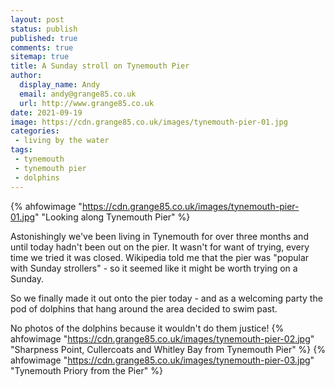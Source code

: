 ```yaml
---
layout: post
status: publish
published: true 
comments: true
sitemap: true
title: A Sunday stroll on Tynemouth Pier
author:
  display_name: Andy
  email: andy@grange85.co.uk
  url: http://www.grange85.co.uk
date: 2021-09-19
image: https://cdn.grange85.co.uk/images/tynemouth-pier-01.jpg
categories:
 - living by the water
tags:
 - tynemouth
 - tynemouth pier
 - dolphins
---
```

{% ahfowimage "https://cdn.grange85.co.uk/images/tynemouth-pier-01.jpg" "Looking along Tynemouth Pier" %}

Astonishingly we've been living in Tynemouth for over three months and until today hadn't been out on the pier. It wasn't for want of trying, every time we tried it was closed. Wikipedia told me that the pier was "popular with Sunday strollers" - so it seemed like it might be worth trying on a Sunday.

So we finally made it out onto the pier today - and as a welcoming party the pod of dolphins that hang around the area decided to swim past.

No photos of the dolphins because it wouldn't do them justice!
{% ahfowimage "https://cdn.grange85.co.uk/images/tynemouth-pier-02.jpg" "Sharpness Point, Cullercoats and Whitley Bay from Tynemouth Pier" %}
{% ahfowimage "https://cdn.grange85.co.uk/images/tynemouth-pier-03.jpg" "Tynemouth Priory from the Pier" %}
